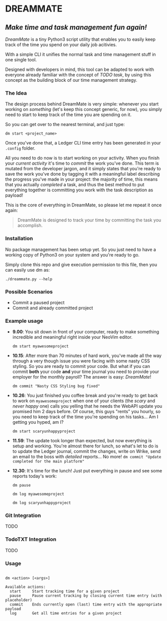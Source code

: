 # DREAMMATE

## _Make time and task management fun again!_

*DreamMate* is a tiny Python3 script utility that enables you to easily keep track of the time you spend on your daily job acitivies.

With a simple CLI it unifies the normal task and time management stuff in one single tool.

Designed with developers in mind, this tool can be adapted to work with everyone already familiar with the concept of *TODO task*, by using this concept as the building block of our time management strategy.

### The Idea

The design process behind DreamMate is very simple: whenever you start working on _something_ (let's keep this concept generic, for now), you simply need to start to keep track of the time you are spending on it.

So you can get over to the nearest terminal, and just type:
```
dm start <project_name>
```

Once you've done that, a Ledger CLI time entry has been generated in your `.config` folder.

All you need to do now is to start working on your activity.
When you finish your _current activity_ it's time to *commit* the work you've done.
This term is mutated from the developer jargon, and it simply states that you're ready to save the work you've done by tagging it with a meaningful label describing the progress you've made in your project: the majority of time, this means that you actually *completed* a task, and thus the best method to put everything together is committing you work with the task description as payload!

This is the core of everything in DreamMate, so please let me repeat it once again:

> DreamMate is designed to track your time by committing the task you accomplish.

### Installation

No package management has been setup yet. So you just need to have a working copy of Python3 on your system and you're ready to go.

Simply clone this repo and give execution permission to this file, then you can easily use dm as:
```
./dreammate.py --help
```

### Possible Scenarios

* Commit a paused project
* Commit and already committed project

### Example usage

- **9.00**: You sit down in front of your computer, ready to make something incredible and meaningful right inside your NeoVim editor.

  `dm start myawesomeproject`


- **10.15**: After more than 70 minutes of hard work, you've made all the way through a very though issue you were facing with some nasty CSS styling. So you are ready to commit your code. But what if you can commit **both** your code **and** your time journal you need to provide your employer for the monthly payroll? The answer is easy: *DreamMate*!

  `dm commit "Nasty CSS Styling bug fixed"`

- **10.26**: You just finished you coffee break and you're ready to get back to work on `myawesomeproject` when one of your clients (the *scary* and *never happy* one) calls you yelling that he needs the WebAPI update you promised him 2 days before. Of course, this guys "rents" you hourly, so you need to keep track of the time you're spending on his tasks... Am I getting you hyped, am I?
  
  `dm start scaryunhappyproject`

- **11.59**: The update took longer than expected, but now everything is setup and working. You're almost there for lunch, so what's let to do is to update the Ledger journal, commit the changes, write on Wrike, send an email to the boss with *detailed* reports... No more!
`dm commit "Update completed for the main platform"`

- **12.30**: It's time for the lunch! Just put everything in pause and see some reports today's work:

  `dm pause`
  
  `dm log myawesomeproject`
  
  `dm log scaryunhappyproject`

### Git Integration

TODO

### TodoTXT Integration

TODO

### Usage

```

dm <action> [<args>]

Available actions:
  start     Start tracking time for a given project
  pause     Pause current tracking by closing current time entry (with placeholder)
  commit    Ends currently open (last) time entry with the appropriate payload
  log       Get all time entries for a given project
```
